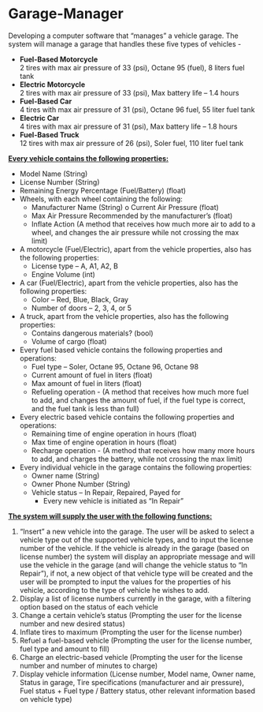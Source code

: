 # Garage-Manager
Developing a computer software that “manages” a vehicle garage. 
The system will manage a garage that handles these five types of vehicles - 
* <b>Fuel-Based Motorcycle</b>  
2 tires with max air pressure of 33 (psi), Octane 95 (fuel), 8 liters fuel tank 
* <b>Electric Motorcycle</b>  
2 tires with max air pressure of 33 (psi), Max battery life – 1.4 hours 
* <b>Fuel-Based Car</b>  
4 tires with max air pressure of 31 (psi), Octane 96 fuel, 55 liter fuel tank 
* <b>Electric Car</b>  
4 tires with max air pressure of 31 (psi), Max battery life – 1.8 hours 
* <b>Fuel-Based Truck</b>  
12 tires with max air pressure of 26 (psi), Soler fuel, 110 liter fuel tank 
 
<b><ins>Every vehicle contains the following properties:</ins></b> 
* Model Name (String) 
* License Number (String) 
* Remaining Energy Percentage (Fuel/Battery) (float)
* Wheels, with each wheel containing the following:
  * Manufacturer Name (String) o Current Air Pressure (float) 
  * Max Air Pressure Recommended by the manufacturer’s (float)
  * Inflate Action (A method that receives how much more air to add to a wheel, and changes the air pressure while not crossing the max limit) 
* A motorcycle (Fuel/Electric), apart from the vehicle properties, also has the following properties:
  * License type – A, A1, A2, B
  * Engine Volume (int) 
* A car (Fuel/Electric), apart from the vehicle properties, also has the following properties:
  * Color – Red, Blue, Black, Gray
  * Number of doors – 2, 3, 4, or 5 
* A truck, apart from the vehicle properties, also has the following properties: 
  * Contains dangerous materials? (bool)
  * Volume of cargo (float) 
* Every fuel based vehicle contains the following properties and operations: 
  * Fuel type – Soler, Octane 95, Octane 96, Octane 98 
  * Current amount of fuel in liters (float)
  * Max amount of fuel in liters (float) 
  * Refueling operation - (A method that receives how much more fuel to add, and changes the amount of fuel, if the fuel type is correct, and the fuel tank is less than full) 
* Every electric based vehicle contains the following properties and operations: 
  * Remaining time of engine operation in hours (float)
  * Max time of engine operation in hours (float) 
  * Recharge operation - (A method that receives how many more hours to add, and charges the battery, while not crossing the max limit) 
* Every individual vehicle in the garage contains the following properties: 
  * Owner name (String)
  * Owner Phone Number (String) 
  * Vehicle status – In Repair, Repaired, Payed for 
    * Every new vehicle is initiated as “In Repair” 
 
<b><ins>The system will supply the user with the following functions:</b></ins>
1. “Insert” a new vehicle into the garage. The user will be asked to select a vehicle type out of the supported vehicle types, and to input the license number of the vehicle. If the vehicle is already in the garage (based on license number) the system will display an appropriate message and will use the vehicle in the garage (and will change the vehicle status to “In Repair”), if not, a new object of that vehicle type will be created and the user will be prompted to input the values for the properties of his vehicle, according to the type of vehicle he wishes to add. 
2. Display a list of license numbers currently in the garage, with a filtering option based on the status of each vehicle 
3. Change a certain vehicle’s status (Prompting the user for the license number and new desired status) 
4. Inflate tires to maximum (Prompting the user for the license number) 
5. Refuel a fuel-based vehicle (Prompting the user for the license number, fuel type and amount to fill) 
6. Charge an electric-based vehicle (Prompting the user for the license number and number of minutes to charge) 
7. Display vehicle information (License number, Model name, Owner name, Status in garage, Tire specifications (manufacturer and air pressure), Fuel status + Fuel type / Battery status, other relevant information based on vehicle type)

